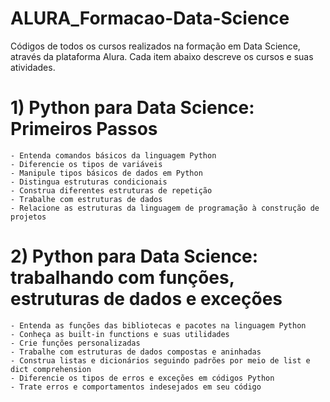 # ALURA_Formacao-Data-Science
Códigos de todos os cursos realizados na formação em Data Science, através da plataforma Alura. Cada item abaixo descreve os cursos e suas atividades.

# 1) Python para Data Science: Primeiros Passos
    - Entenda comandos básicos da linguagem Python
    - Diferencie os tipos de variáveis
    - Manipule tipos básicos de dados em Python
    - Distingua estruturas condicionais
    - Construa diferentes estruturas de repetição
    - Trabalhe com estruturas de dados
    - Relacione as estruturas da linguagem de programação à construção de projetos

# 2) Python para Data Science: trabalhando com funções, estruturas de dados e exceções
    - Entenda as funções das bibliotecas e pacotes na linguagem Python
    - Conheça as built-in functions e suas utilidades
    - Crie funções personalizadas
    - Trabalhe com estruturas de dados compostas e aninhadas
    - Construa listas e dicionários seguindo padrões por meio de list e dict comprehension
    - Diferencie os tipos de erros e exceções em códigos Python
    - Trate erros e comportamentos indesejados em seu código
